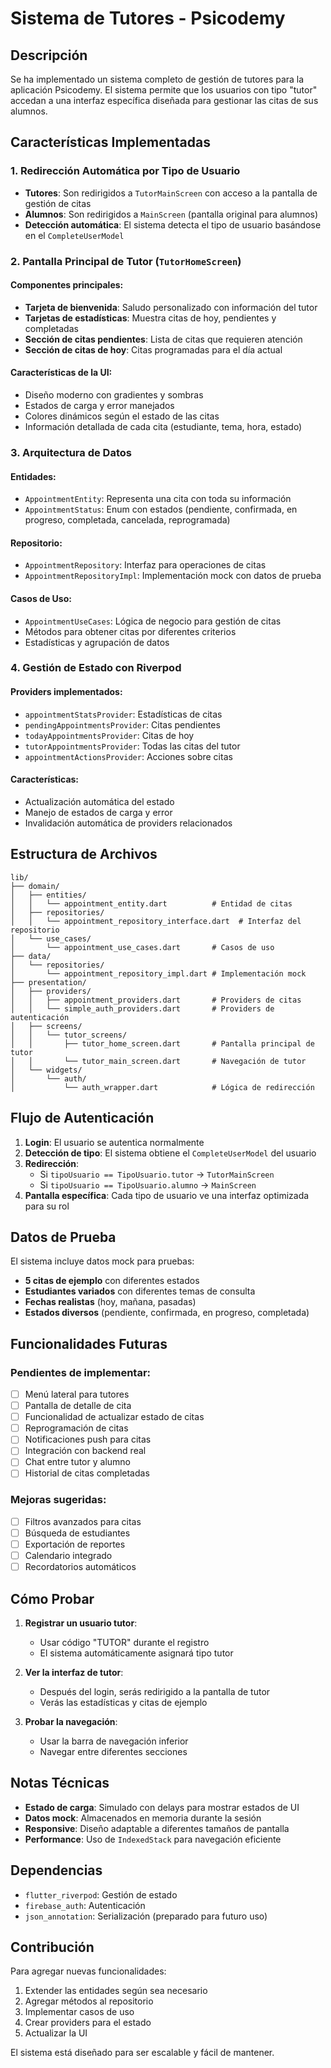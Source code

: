 # Sistema de Tutores - Psicodemy

## Descripción

Se ha implementado un sistema completo de gestión de tutores para la aplicación Psicodemy. El sistema permite que los usuarios con tipo "tutor" accedan a una interfaz específica diseñada para gestionar las citas de sus alumnos.

## Características Implementadas

### 1. Redirección Automática por Tipo de Usuario

- **Tutores**: Son redirigidos a `TutorMainScreen` con acceso a la pantalla de gestión de citas
- **Alumnos**: Son redirigidos a `MainScreen` (pantalla original para alumnos)
- **Detección automática**: El sistema detecta el tipo de usuario basándose en el `CompleteUserModel`

### 2. Pantalla Principal de Tutor (`TutorHomeScreen`)

#### Componentes principales:
- **Tarjeta de bienvenida**: Saludo personalizado con información del tutor
- **Tarjetas de estadísticas**: Muestra citas de hoy, pendientes y completadas
- **Sección de citas pendientes**: Lista de citas que requieren atención
- **Sección de citas de hoy**: Citas programadas para el día actual

#### Características de la UI:
- Diseño moderno con gradientes y sombras
- Estados de carga y error manejados
- Colores dinámicos según el estado de las citas
- Información detallada de cada cita (estudiante, tema, hora, estado)

### 3. Arquitectura de Datos

#### Entidades:
- `AppointmentEntity`: Representa una cita con toda su información
- `AppointmentStatus`: Enum con estados (pendiente, confirmada, en progreso, completada, cancelada, reprogramada)

#### Repositorio:
- `AppointmentRepository`: Interfaz para operaciones de citas
- `AppointmentRepositoryImpl`: Implementación mock con datos de prueba

#### Casos de Uso:
- `AppointmentUseCases`: Lógica de negocio para gestión de citas
- Métodos para obtener citas por diferentes criterios
- Estadísticas y agrupación de datos

### 4. Gestión de Estado con Riverpod

#### Providers implementados:
- `appointmentStatsProvider`: Estadísticas de citas
- `pendingAppointmentsProvider`: Citas pendientes
- `todayAppointmentsProvider`: Citas de hoy
- `tutorAppointmentsProvider`: Todas las citas del tutor
- `appointmentActionsProvider`: Acciones sobre citas

#### Características:
- Actualización automática del estado
- Manejo de estados de carga y error
- Invalidación automática de providers relacionados

## Estructura de Archivos

```
lib/
├── domain/
│   ├── entities/
│   │   └── appointment_entity.dart          # Entidad de citas
│   ├── repositories/
│   │   └── appointment_repository_interface.dart  # Interfaz del repositorio
│   └── use_cases/
│       └── appointment_use_cases.dart       # Casos de uso
├── data/
│   └── repositories/
│       └── appointment_repository_impl.dart # Implementación mock
├── presentation/
│   ├── providers/
│   │   ├── appointment_providers.dart       # Providers de citas
│   │   └── simple_auth_providers.dart       # Providers de autenticación
│   ├── screens/
│   │   └── tutor_screens/
│   │       ├── tutor_home_screen.dart       # Pantalla principal de tutor
│   │       └── tutor_main_screen.dart       # Navegación de tutor
│   └── widgets/
│       └── auth/
│           └── auth_wrapper.dart            # Lógica de redirección
```

## Flujo de Autenticación

1. **Login**: El usuario se autentica normalmente
2. **Detección de tipo**: El sistema obtiene el `CompleteUserModel` del usuario
3. **Redirección**: 
   - Si `tipoUsuario == TipoUsuario.tutor` → `TutorMainScreen`
   - Si `tipoUsuario == TipoUsuario.alumno` → `MainScreen`
4. **Pantalla específica**: Cada tipo de usuario ve una interfaz optimizada para su rol

## Datos de Prueba

El sistema incluye datos mock para pruebas:

- **5 citas de ejemplo** con diferentes estados
- **Estudiantes variados** con diferentes temas de consulta
- **Fechas realistas** (hoy, mañana, pasadas)
- **Estados diversos** (pendiente, confirmada, en progreso, completada)

## Funcionalidades Futuras

### Pendientes de implementar:
- [ ] Menú lateral para tutores
- [ ] Pantalla de detalle de cita
- [ ] Funcionalidad de actualizar estado de citas
- [ ] Reprogramación de citas
- [ ] Notificaciones push para citas
- [ ] Integración con backend real
- [ ] Chat entre tutor y alumno
- [ ] Historial de citas completadas

### Mejoras sugeridas:
- [ ] Filtros avanzados para citas
- [ ] Búsqueda de estudiantes
- [ ] Exportación de reportes
- [ ] Calendario integrado
- [ ] Recordatorios automáticos

## Cómo Probar

1. **Registrar un usuario tutor**:
   - Usar código "TUTOR" durante el registro
   - El sistema automáticamente asignará tipo tutor

2. **Ver la interfaz de tutor**:
   - Después del login, serás redirigido a la pantalla de tutor
   - Verás las estadísticas y citas de ejemplo

3. **Probar la navegación**:
   - Usar la barra de navegación inferior
   - Navegar entre diferentes secciones

## Notas Técnicas

- **Estado de carga**: Simulado con delays para mostrar estados de UI
- **Datos mock**: Almacenados en memoria durante la sesión
- **Responsive**: Diseño adaptable a diferentes tamaños de pantalla
- **Performance**: Uso de `IndexedStack` para navegación eficiente

## Dependencias

- `flutter_riverpod`: Gestión de estado
- `firebase_auth`: Autenticación
- `json_annotation`: Serialización (preparado para futuro uso)

## Contribución

Para agregar nuevas funcionalidades:

1. Extender las entidades según sea necesario
2. Agregar métodos al repositorio
3. Implementar casos de uso
4. Crear providers para el estado
5. Actualizar la UI

El sistema está diseñado para ser escalable y fácil de mantener. 